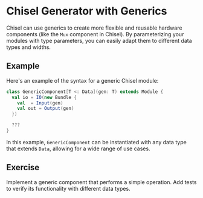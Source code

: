 # Chisel Generator with Generics

Chisel can use generics to create more flexible and reusable hardware components (like the `Mux` component in Chisel). By parameterizing your modules with type parameters, you can easily adapt them to different data types and widths.

## Example

Here's an example of the syntax for a generic Chisel module:

```scala
class GenericComponent[T <: Data](gen: T) extends Module {
  val io = IO(new Bundle {
    val  = Input(gen)
    val out = Output(gen)
  })

  ???
}
```

In this example, `GenericComponent` can be instantiated with any data type that extends `Data`, allowing for a wide range of use cases.

## Exercise

Implement a generic component that performs a simple operation. Add tests to verify its functionality with different data types.
